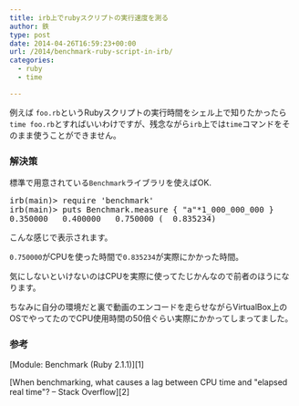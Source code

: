 ```yaml
---
title: irb上でrubyスクリプトの実行速度を測る
author: 鉄
type: post
date: 2014-04-26T16:59:23+00:00
url: /2014/benchmark-ruby-script-in-irb/
categories:
  - ruby
  - time

---
```

例えば `foo.rb`というRubyスクリプトの実行時間をシェル上で知りたかったら`time foo.rb`とすればいいわけですが、残念ながら`irb`上では`time`コマンドをそのまま使うことができません。

### 解決策

標準で用意されている`Benchmark`ライブラリを使えばOK.

<pre class="lang:ruby decode:true " >irb(main)&gt; require 'benchmark'
irb(main)&gt; puts Benchmark.measure { "a"*1_000_000_000 }
0.350000   0.400000   0.750000 (  0.835234)</pre>

こんな感じで表示されます。

`0.750000`がCPUを使った時間で`0.835234`が実際にかかった時間。
  
気にしないといけないのはCPUを実際に使ってたじかんなので前者のほうになります。

ちなみに自分の環境だと裏で動画のエンコードを走らせながらVirtualBox上のOSでやってたのでCPU使用時間の50倍ぐらい実際にかかってしまってました。

### 参考

[Module: Benchmark (Ruby 2.1.1)][1]

[When benchmarking, what causes a lag between CPU time and "elapsed real time"? &#8211; Stack Overflow][2]

